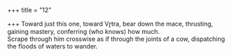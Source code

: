 +++
title = "12"

+++
Toward just this one, toward Vr̥tra, bear down the mace, thrusting,  gaining mastery, conferring (who knows) how much.  
Scrape through him crosswise as if through the joints of a cow,  dispatching the floods of waters to wander.  